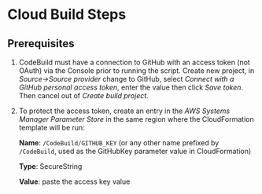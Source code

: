 # Cloud Build Steps

## Prerequisites

1. CodeBuild must have a connection to GitHub with an access token (not OAuth) via the Console prior to running the script. Create new project, in *Source->Source provider* change to GitHub, select *Connect with a GitHub personal access token*, enter the value then click *Save token*. Then cancel out of *Create build project*.

1. To protect the access token, create an entry in the *AWS Systems Manager Parameter Store* in the same region where the CloudFormation template will be run:

   **Name**: `/CodeBuild/GITHUB_KEY` (or any other name prefixed by `/CodeBuild`, used as the GitHubKey parameter value in CloudFormation)

   **Type**: SecureString

   **Value**: paste the access key value

